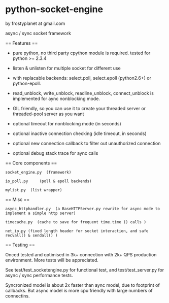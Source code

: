 python-socket-engine
====================

by frostyplanet at gmail.com

async / sync socket framework

== Features ==

* pure python, no third party cpython module is required. tested for python >= 2.3.4  

* listen & unlisten for multiple socket for different use 

* with replacable backends:  select.poll, select.epoll (python2.6+) or python-epoll.

* read_unblock, write_unblock, readline_unblock, connect_unblock is implemented for aync nonblocking mode.

* GIL friendly, so you can use it to create your threaded server or threaded-pool server as you want

* optional timeout for nonblocking mode (in seconds)

* optional inactive connection checking (idle timeout, in seconds)

* optional new connection callback to filter out unauthorized connection

* optional debug stack trace for aync calls

== Core components ==

    socket_engine.py  (framework)

    io_poll.py     (poll & epoll backends)

    mylist.py  (list wrapper)

== Misc ==

    async_httphandler.py  (a BaseHTTPServer.py rewrite for async mode to implement a simple http server)

    timecache.py  (cache to save for frequent time.time () calls )

    net_io.py (fixed length header for socket interaction, and safe recvall() & sendall() )


== Testing ==

  Onced tested and optimised in 3k+ connection with 2k+ QPS production environment. More tests will be appreciated.

  See test/test_socketengine.py for functional test, and test/test_server.py for async / sync performance tests.

  Syncronized model is about 2x faster than aync model,  due to footprint of callbacks. But async model is more cpu friendly with large numbers of connectins.


